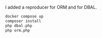 I added a reproducer for ORM and for DBAL.

```bash
docker compose up
composer install
php dbal.php
php orm.php
```
